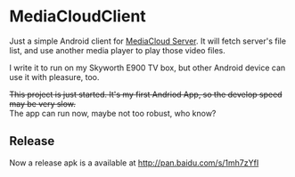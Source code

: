 # MediaCloudClient

Just a simple Android client for [MediaCloud Server](https://github.com/Ruikuan/MediaCloudServer). It will fetch server's file list, and use another media player to play those video files.

I write it to run on my Skyworth E900 TV box, but other Android device can use it with pleasure, too.

~~This project is just started. It's my first Andriod App, so the develop speed may be very slow.~~  
The app can run now, maybe not too robust, who know? 

## Release

Now a release apk is a available at http://pan.baidu.com/s/1mh7zYfI